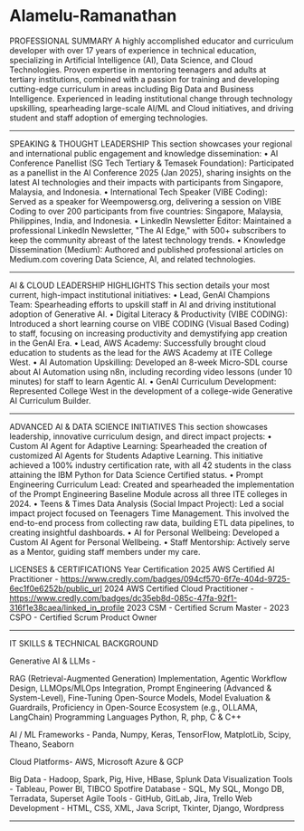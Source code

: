 # Alamelu-Ramanathan

PROFESSIONAL SUMMARY
A highly accomplished educator and curriculum developer with over 17 years of experience in technical education, specializing in Artificial Intelligence (AI), Data Science, and Cloud Technologies. Proven expertise in mentoring teenagers and adults at tertiary institutions, combined with a passion for training and developing cutting-edge curriculum in areas including Big Data and Business Intelligence. Experienced in leading institutional change through technology upskilling, spearheading large-scale AI/ML and Cloud initiatives, and driving student and staff adoption of emerging technologies.
________________________________________

SPEAKING & THOUGHT LEADERSHIP
This section showcases your regional and international public engagement and knowledge dissemination:
•	AI Conference Panellist (SG Tech Tertiary & Temasek Foundation): Participated as a panellist in the AI Conference 2025 (Jan 2025), sharing insights on the latest AI technologies and their impacts with participants from Singapore, Malaysia, and Indonesia.
•	International Tech Speaker (VIBE Coding): Served as a speaker for Weempowersg.org, delivering a session on VIBE Coding to over 200 participants from five countries: Singapore, Malaysia, Philippines, India, and Indonesia.
•	LinkedIn Newsletter Editor: Maintained a professional LinkedIn Newsletter, "The AI Edge," with 500+ subscribers to keep the community abreast of the latest technology trends.
•	Knowledge Dissemination (Medium): Authored and published professional articles on Medium.com covering Data Science, AI, and related technologies.

________________________________________
AI & CLOUD LEADERSHIP HIGHLIGHTS
This section details your most current, high-impact institutional initiatives:
•	Lead, GenAI Champions Team: Spearheading efforts to upskill staff in AI and driving institutional adoption of Generative AI.
•	Digital Literacy & Productivity (VIBE CODING): Introduced a short learning course on VIBE CODING (Visual Based Coding) to staff, focusing on increasing productivity and demystifying app creation in the GenAI Era.
•	Lead, AWS Academy: Successfully brought cloud education to students as the lead for the AWS Academy at ITE College West.
•	AI Automation Upskilling: Developed an 8-week Micro-SDL course about AI Automation using n8n, including recording video lessons (under 10 minutes) for staff to learn Agentic AI.
•	GenAI Curriculum Development: Represented College West in the development of a college-wide Generative AI Curriculum Builder.
________________________________________
ADVANCED AI & DATA SCIENCE INITIATIVES
This section showcases leadership, innovative curriculum design, and direct impact projects:
•	Custom AI Agent for Adaptive Learning: Spearheaded the creation of customized AI Agents for Students Adaptive Learning. This initiative achieved a 100% industry certification rate, with all 42 students in the class attaining the IBM Python for Data Science Certified status.
•	Prompt Engineering Curriculum Lead: Created and spearheaded the implementation of the Prompt Engineering Baseline Module across all three ITE colleges in 2024.
•	Teens & Times Data Analysis (Social Impact Project): Led a social impact project focused on Teenagers Time Management. This involved the end-to-end process from collecting raw data, building ETL data pipelines, to creating insightful dashboards.
•	AI for Personal Wellbeing: Developed a Custom AI Agent for Personal Wellbeing.
•	Staff Mentorship: Actively serve as a Mentor, guiding staff members under my care.

LICENSES & CERTIFICATIONS
Year	Certification
2025	AWS Certified AI Practitioner - https://www.credly.com/badges/094cf570-6f7e-404d-9725-6ec1f0e6252b/public_url
2024	AWS Certified Cloud Practitioner -https://www.credly.com/badges/dc35eb8d-085c-47fa-92f1-316f1e38caea/linked_in_profile
2023	CSM - Certified Scrum Master - 
2023	CSPO - Certified Scrum Product Owner
________________________________________
IT SKILLS & TECHNICAL BACKGROUND

Generative AI & LLMs - 

RAG (Retrieval-Augmented Generation) Implementation, Agentic Workflow Design, LLMOps/MLOps Integration, Prompt Engineering (Advanced & System-Level), Fine-Tuning Open-Source Models, Model Evaluation & Guardrails, Proficiency in Open-Source Ecosystem (e.g., OLLAMA, LangChain)
Programming Languages	Python, R, php, C & C++

AI / ML Frameworks -	Panda, Numpy, Keras, TensorFlow, MatplotLib, Scipy, Theano, Seaborn

Cloud Platforms- AWS, Microsoft Azure & GCP

Big Data -	Hadoop, Spark, Pig, Hive, HBase, Splunk
Data Visualization Tools  - Tableau, Power BI, TIBCO Spotfire
Database -	SQL, My SQL, Mongo DB, Terradata, Superset
Agile Tools	- GitHub, GitLab, Jira, Trello
Web Development -	HTML, CSS, XML, Java Script, Tkinter, Django, Wordpress

________________________________________

